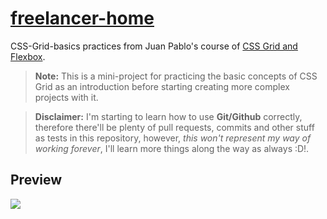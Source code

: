# [freelancer-home](https://freelancer-home-6e057d.netlify.app/)
CSS-Grid-basics practices from Juan Pablo's course of [CSS Grid and Flexbox](https://www.udemy.com/course/css-grid-y-flexbox-la-guia-definitiva-crea-10-proyectos/).

> **Note:** This is a mini-project for practicing the basic concepts of CSS Grid as an introduction before starting creating more complex projects with it.

> **Disclaimer:** I'm starting to learn how to use **Git/Github** correctly, therefore there'll be plenty of pull requests, commits and other stuff as tests in this repository, however, *this won't represent my way of working forever*, I'll learn more things along the way as always :D!.

## Preview 
![](https://miro.medium.com/max/1400/1*jHkvPPSCnl_zAhfwi9jbIg.jpeg)